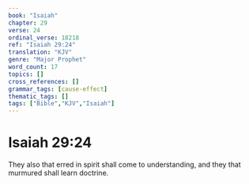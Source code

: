 ```yaml
---
book: "Isaiah"
chapter: 29
verse: 24
ordinal_verse: 18218
ref: "Isaiah 29:24"
translation: "KJV"
genre: "Major Prophet"
word_count: 17
topics: []
cross_references: []
grammar_tags: [cause-effect]
thematic_tags: []
tags: ["Bible","KJV","Isaiah"]
---
```


# Isaiah 29:24

They also that erred in spirit shall come to understanding, and they that murmured shall learn doctrine.
